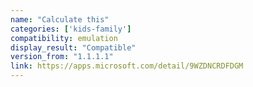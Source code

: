 ```yaml
---
name: "Calculate this"
categories: ['kids-family']
compatibility: emulation
display_result: "Compatible"
version_from: "1.1.1.1"
link: https://apps.microsoft.com/detail/9WZDNCRDFDGM
---
```

